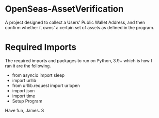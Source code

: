 # OpenSeas-AssetVerification
A project designed to collect a Users' Public Wallet Address, and then confirm whether it owns' a certain set of assets as defined in the program.

# Required Imports
The required imports and packages to run on Python, 3.9+ which is how I ran it are the following.

- from asyncio import sleep
- import urllib
- from urllib.request import urlopen
- import json
- import time
- Setup Program

Have fun, James. S